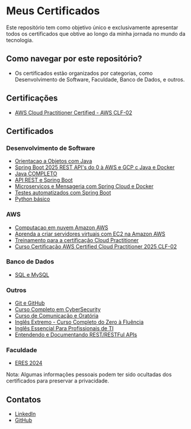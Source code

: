 # Meus Certificados

Este repositório tem como objetivo único e exclusivamente apresentar todos os certificados que obtive ao longo da minha jornada no mundo da tecnologia.

## Como navegar por este repositório?

- Os certificados estão organizados por categorias, como Desenvolvimento de Software, Faculdade, Banco de Dados, e outros.

## Certificações
- [AWS Cloud Practitioner Certified - AWS CLF-02](./assets/AWS-Cloud-Practitioner-Certified.pdf)

## Certificados

### Desenvolvimento de Software
- [Orientacao a Objetos com Java](./assets/Orientacao-a-Objetos-com-Java.pdf)
- [Spring Boot 2025 REST API's do 0 à AWS e GCP c Java e Docker](./assets/Spring-Boot-REST-APIs-AWS.pdf)
- [Java COMPLETO](./assets/Java-COMPLETO.pdf)
- [API REST e Spring Boot](./assets/API-REST-e-Spring-Boot.pdf)
- [Microservicos e Mensageria com Spring Cloud e Docker](./assets/Microservicos-e-Mensageria-com-Spring-Cloud-e-Docker.pdf)
- [Testes automatizados com Spring Boot](./assets/Testes-automatizados-com-Spring-Boot.pdf)
- [Python básico](./assets/python-basico.pdf)

### AWS
- [Computacao em nuvem Amazon AWS](./assets/Computacao-em-nuvem-Amazon-AWS.pdf)
- [Aprenda a criar servidores virtuais com EC2 na Amazon AWS](./assets/Aprenda-a-criar-servidores-virtuais-com-EC2-na-Amazon-AWS.pdf)
- [Treinamento para a certificação Cloud Practitioner](./assets/treinamento-cloud-practitioner.pdf)
- [Curso Certificação AWS Certified Cloud Practitioner 2025 CLF-02](./assets/curso-certificacao-aws.pdf)


### Banco de Dados
- [SQL e MySQL](./assets/SQL-e-MySQL.pdf)

### Outros
- [Git e GitHub](./assets/Git-e-GitHub.pdf)
- [Curso Completo em CyberSecurity](./assets/Curso-Completo-em-Cyber-Security.pdf)
- [Curso de Comunicação e Oratória](./assets/comunicacao-e-oratoria.pdf)
- [Inglês Extremo - Curso Completo do Zero à Fluência](./assets/Ingles-extremo.pdf)
- [Inglês Essencial Para Profissionais de TI](./assets/Ingles-para-TI.pdf)
- [Entendendo e Documentando REST/RESTFul APIs](./assets/entendendo-documentando-rest-restful-apis.pdf)

### Faculdade
- [ERES 2024](./assets/ERES2024.pdf)

Nota: Algumas informações pessoais podem ter sido ocultadas dos certificados para preservar a privacidade.

## Contatos

- [LinkedIn](https://www.linkedin.com/in/henriquejornada/)
- [GitHub](https://github.com/jornadev)
